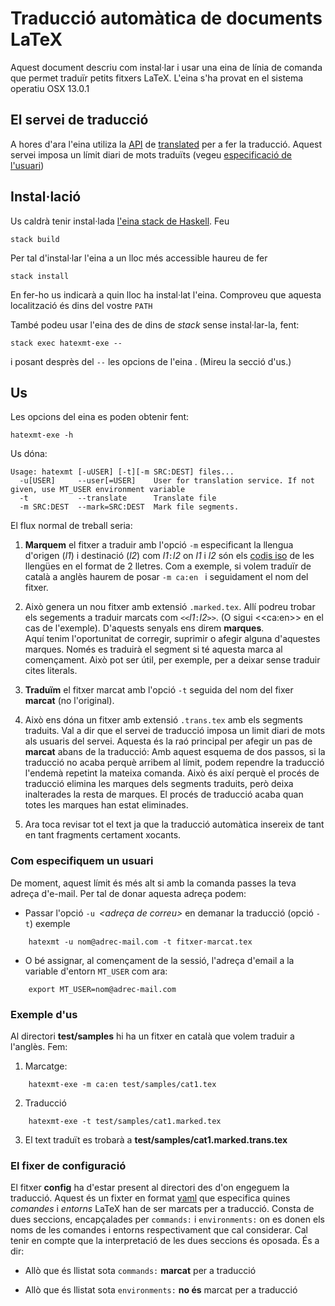 # Traducció automàtica de documents LaTeX

Aquest document descriu com instal·lar i usar una eina de línia de comanda que permet traduïr
petits fitxers LaTeX.
L'eina s'ha provat en el sistema operatiu OSX 13.0.1


## El servei de traducció
A hores d'ara l'eina utiliza la [API](https://api.translated.com/v2) de [translated](https://translated.com/welcome)
per a fer la traducció.
Aquest servei imposa un límit diari de mots traduïts (vegeu [especificació de l'usuari](#com-especifiquem-un-usuari))



## Instal·lació

Us caldrà tenir instal·lada [l'eina stack de Haskell](https://docs.haskellstack.org/en/stable/).
Feu 

    stack build

Per tal d'instal·lar l'eina a un lloc més accessible haureu de fer

    stack install

En fer-ho us indicarà a quin lloc ha instal·lat l'eina.
Comproveu que aquesta localització és dins del vostre `PATH`

També podeu usar l'eina des de dins de _stack_ sense instal·lar-la, fent:

    stack exec hatexmt-exe --

i posant desprès del `--` les opcions de l'eina . (Mireu la secció d'us.)


## Us
Les opcions del eina es poden obtenir fent:

    hatexmt-exe -h

Us dóna:
````
Usage: hatexmt [-uUSER] [-t][-m SRC:DEST] files...
  -u[USER]     --user[=USER]    User for translation service. If not given, use MT_USER environment variable
  -t           --translate      Translate file
  -m SRC:DEST  --mark=SRC:DEST  Mark file segments.
````
El flux normal de treball seria:

1. **Marquem** el fitxer a traduir amb l'opció `-m` especificant la llengua d'origen (_l1_) i destinació (_l2_) com  _l1_`:`_l2_
on _l1_ i _l2_ són els [codis iso](https://en.wikipedia.org/wiki/List_of_ISO_639-1_codes) de les llengües en el format de 2 lletres.
Com a exemple, si volem traduïr de català a anglès haurem de posar `-m ca:en ` i seguidament el nom del fitxer.

2. Això genera un nou fitxer amb extensió `.marked.tex`. Allí podreu trobar els segements a traduir marcats com `<<`_l1_`:`_l2_`>>`.
(O sigui \<\<ca:en\>\> en el cas de l'exemple). D'aquests senyals ens direm **marques**.  
 Aquí tenim l'oportunitat de corregir, suprimir o afegir alguna d'aquestes marques.
 Només es traduirà el segment si té aquesta marca al començament.
 Això pot ser útil, per exemple, per a deixar sense traduir cites literals.

3. **Traduïm** el fitxer marcat amb l'opció `-t` seguida del nom del fixer **marcat** (no l'original).

4. Això ens dóna un fitxer amb extensió `.trans.tex` amb els segments traduits.
Val a dir que el servei de traducció imposa un limit diari de mots als usuaris del servei.
Aquesta és la raó principal per afegir un pas de **marcat** abans de la traducció:
Amb aquest esquema de dos passos, si la traducció no acaba perquè arribem al límit,
podem rependre la traducció l'endemà repetint la mateixa comanda.
Això és així perquè el procés de traducció elimina les marques dels segments traduits, però deixa inalterades la resta de marques.
El procés de traducció acaba quan totes les marques han estat eliminades.

5. Ara toca revisar tot el text ja que la traducció automàtica insereix de tant en tant fragments certament xocants.

### Com especifiquem un usuari

De moment, aquest límit és més alt si amb la comanda passes la teva adreça d'e-mail.
Per tal de donar aquesta adreça podem:

* Passar l'opció `-u `_\<adreça de correu\>_ en demanar la traducció (opció `-t`)
  exemple

```
    hatexmt -u nom@adrec-mail.com -t fitxer-marcat.tex
```


* O bé assignar, al començament de la sessió, l'adreça d'email a la variable d'entorn `MT_USER` com ara:

```
    export MT_USER=nom@adrec-mail.com
````

### Exemple d'us

Al directori **test/samples** hi ha un fitxer en català que volem traduir a l'anglès. Fem:

1. Marcatge:
```
    hatexmt-exe -m ca:en test/samples/cat1.tex
```

2. Traducció
```
    hatexmt-exe -t test/samples/cat1.marked.tex
```

3. El text traduït es trobarà a **test/samples/cat1.marked.trans.tex**

### El fixer de configuració
El fitxer **config** ha d'estar present al directori des d'on engeguem la traducció.
Aquest és un fixter en format [yaml](https://yaml.org/)  que especifica quines _comandes_ i _entorns_ LaTeX han de ser marcats per a traducció.
Consta de dues seccions, encapçalades per `commands:` i `environments:` on es donen els noms de les comandes i entorns respectivament
que cal considerar.
Cal tenir en compte que la interpretació de les dues seccions és oposada. És a dir:

* Allò que és llistat sota `commands:` **marcat** per a traducció

* Allò que és llistat sota `environments:` **no és** marcat per a traducció








